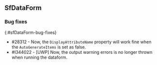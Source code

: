 ## SfDataForm

### Bug fixes
{:#sfDataForm-bug-fixes}

* \#28312 - Now, the `DisplayAttributeName` property will work fine when the `AutoGenerateItems` is set as false.
* \#I344022 - [UWP] Now, the output warning errors is no longer thrown when running the dataform.
